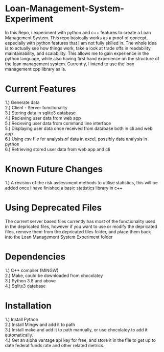 # Loan-Management-System-Experiment
 
In this Repo, i experiment with python and c++ features to create a Loan Management System. This repo basically works as a proof of concept, especially with python features that I am not fully skilled in. The whole idea is to actually see how things work, take a look at trade offs in readability maintainability, and scalability. This allows me to gain experience in the python language, while also having first hand experience on the structure of the loan management system.
Currently, I intend to use the loan management cpp library as is. 

# Current Features
  1.) Generate data <br>
  2.) Client - Server functionality <br>
  3.) Storing data in sqlite3 database <br>
  4.) Recieving user data from web app <br>
  5.) Recieving user data from command line interface <br>
  5.) Displaying user data once received from database both in cli and web app <br>
  6.) Using csv file for analysis of data in excel, possibly data analysis in python <br>
  6.) Retrieving stored user data from web app and cli <br>

 # Known Future Changes
  1.) A revision of the risk assessment methods to utilise statistics, this will be added once i have finished a basic statistics library in c++ <br>

# Using Deprecated Files
The current server based files currently has most of the functionality used in the depricated files, however if you want to use or modify the depricated files, remove them from the depricated files folder, and place them back into the Loan Management System Experiment folder <br>

# Dependencies
 1.) C++ compiler (MINGW) <br>
 2.) Make, could be downloaded from chocolatey <br>
 3.) Python 3.8 and above <br>
 4.) Sqlite3 database

# Installation
 1.) Install Python <br>
 2.) Install Mingw and add it to path <br>
 3.) Install make and add it to path manually, or use chocolatey to add it automatically. <br>
 4.) Get an alpha vantage api key for free, and store it in the file to get up to date federal funds rate and other related metrics. <br>

